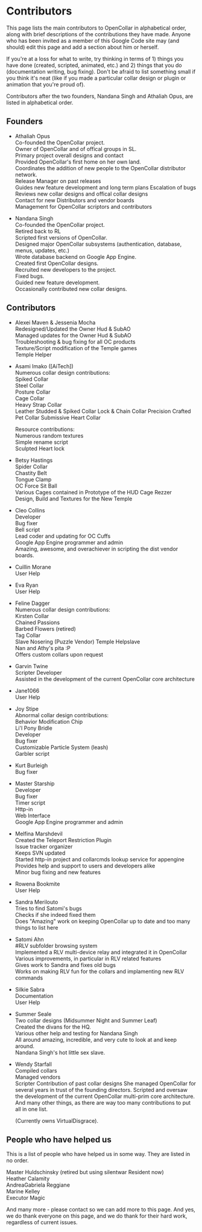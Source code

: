 # Contributors

This page lists the main contributors to OpenCollar in alphabetical order, along with brief descriptions of the contributions they have made. Anyone who has been invited as a member of this Google Code site may (and should) edit this page and add a section about him or herself.

If you're at a loss for what to write, try thinking in terms of 1) things you have done (created, scripted, animated, etc.) and 2) things that you do (documentation writing, bug fixing). Don't be afraid to list something small if you think it's neat (like if you made a particular collar design or plugin or animation that you're proud of).

Contributors after the two founders, Nandana Singh and Athaliah Opus, are listed in alphabetical order.

## Founders

* Athaliah Opus  
   Co-founded the OpenCollar project.  
   Owner of OpenCollar and of offical groups in SL.  
   Primary project overall designs and contact  
   Provided OpenCollar's first home on her own land.  
   Coordinates the addition of new people to the OpenCollar distributor network.  
   Release Manager on past releases  
   Guides new feature development and long term plans Escalation of bugs  
   Reviews new collar designs and offical collar designs  
   Contact for new Distributors and vendor boards  
   Management for OpenCollar scriptors and contributors  

* Nandana Singh  
   Co-founded the OpenCollar project.  
   Retired back to RL  
   Scripted first versions of OpenCollar.  
   Designed major OpenCollar subsystems (authentication, database, menus, updates, etc.)  
   Wrote database backend on Google App Engine.  
   Created first OpenCollar designs.  
   Recruited new developers to the project.  
   Fixed bugs.  
   Guided new feature development.  
   Occasionally contributed new collar designs.  

## Contributors

* Alexei Maven & Jessenia Mocha  
   Redesigned/Updated the Owner Hud & SubAO  
   Managed updates for the Owner Hud & SubAO  
   Troubleshooting & bug fixing for all OC products  
   Texture/Script modification of the Temple games  
    Temple Helper  

* Asami Imako ([AiTech])  
   Numerous collar design contributions:  
   Spiked Collar  
   Steel Collar  
   Posture Collar  
   Cage Collar  
   Heavy Strap Collar  
   Leather Studded & Spiked Collar
   Lock & Chain Collar
   Precision Crafted Pet Collar
   Submissive Heart Collar 

   Resource contributions:  
   Numerous random textures  
   Simple rename script  
   Sculpted Heart lock 

* Betsy Hastings  
   Spider Collar  
   Chastity Belt  
   Tongue Clamp  
   OC Force Sit Ball  
   Various Cages contained in Prototype of the HUD Cage Rezzer  
   Design, Build and Textures for the New Temple   

* Cleo Collins  
   Developer  
   Bug fixer  
   Bell script  
   Lead coder and updating for OC Cuffs  
   Google App Engine programmer and admin  
   Amazing, awesome, and overachiever in scripting the dist vendor boards. 

* Cuillin Morane  
   User Help  

* Eva Ryan  
   User Help

* Feline Dagger  
   Numerous collar design contributions:  
   Kirsten Collar  
   Chained Passions  
   Barbed Flowers (retired)  
   Tag Collar  
   Slave Nosering (Puzzle Vendor) 
   Temple Helpslave  
   Nan and Athy's pita :P  
   Offers custom collars upon request   

* Garvin Twine  
   Scripter
   Developer  
   Assisted in the development of the current OpenCollar core architecture  

* Jane1066  
   User Help  

* Joy Stipe  
    Abnormal collar design contributions:  
    Behavior Modification Chip  
    Li'l Pony Bridle  
    Developer  
    Bug fixer  
    Customizable Particle System (leash)  
    Garbler script 

* Kurt Burleigh    
   Bug fixer  

* Master Starship  
   Developer  
   Bug fixer  
   Timer script  
   Http-in  
   Web Interface  
   Google App Engine programmer and admin  

* Melfina Marshdevil  
    Created the Teleport Restriction Plugin  
    Issue tracker organizer  
    Keeps SVN updated  
    Started http-in project and collarcmds lookup service for appengine  
    Provides help and support to users and developers alike  
    Minor bug fixing and new features  

* Rowena Bookmite  
   User Help  

* Sandra Merilouto  
   Tries to find Satomi's bugs  
   Checks if she indeed fixed them  
   Does "Amazing" work on keeping OpenCollar up to date and too many things to list here

* Satomi Ahn  
   #RLV subfolder browsing system  
   Implemented a RLV multi-device relay and integrated it in OpenCollar  
   Various improvements, in particular in RLV related features  
   Gives work to Sandra and fixes old bugs  
   Works on making RLV fun for the collars and implamenting new RLV commands 

* Silkie Sabra  
   Documentation  
   User Help  

* Summer Seale  
    Two collar designs (Midsummer Night and Summer Leaf)  
    Created the divans for the HQ.  
    Various other help and testing for Nandana Singh  
    All around amazing, incredible, and very cute to look at and keep around.  
    Nandana Singh's hot little sex slave.  

* Wendy Starfall  
   Compiled collars  
   Managed vendors  
   Scripter
   Contribution of past collar designs
   She managed OpenCollar for several years in trust of the founding directors.
   Scripted and oversaw the development of the current OpenCollar multi-prim core architecture.  
   And many other things, as there are way too many contributions to put all in one list.  
  
   (Currently owns VirtualDisgrace).   

## People who have helped us

This is a list of people who have helped us in some way. They are listed in no order.

   Master Huldschinsky (retired but using silentwar Resident now)  
   Heather Calamity  
   AndreaGabriela Reggiane  
   Marine Kelley  
   Executor Magic  
  

And many more  - please contact so we can add more to this page.  And yes, we do thank everyone on this page, and we do thank for their hard work, regardless of current issues. 
